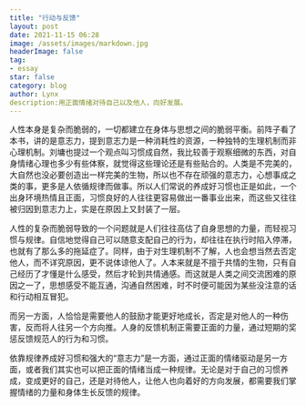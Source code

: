 ```yaml
---
title: "行动与反馈"
layout: post
date: 2021-11-15 06:28
image: /assets/images/markdown.jpg
headerImage: false
tag:
- essay
star: false
category: blog
author: Lynx
description:用正面情绪对待自己以及他人，向好发展。
---
```




人性本身是复杂而脆弱的，一切都建立在身体与思想之间的脆弱平衡。前阵子看了本书，讲的是意志力，提到意志力是一种消耗性的资源，一种独特的生理机制而非心理机制。刘墉也提过一个观点叫习惯成自然，我比较善于观察细微的东西，对自身情绪心理也多少有些体察，就觉得这些理论还是有些贴合的。人类是不完美的，大自然也没必要创造出一样完美的生物，所以也不存在顽强的意志力，心想事成之类的事，更多是人依循规律而做事。所以人们常说的养成好习惯也正是如此，一个出身环境热情且正面，习惯良好的人往往更容易做出一番事业出来，而这些又往往被归因到意志力上，实是在原因上又封装了一层。

人性的复杂而脆弱导致的一个问题就是人们往往高估了自身思想的力量，而轻视习惯与规律。自信地觉得自己可以随意支配自己的行为，却往往在执行时陷入停滞，也就有了那么多的拖延症了。同样，由于对生理机制不了解，人也会想当然去否定他人，而不详究原因，更不说体谅他人了。人本来就是不擅于共情的生物，只有自己经历了才懂是什么感受，然后才轮到共情通感。而这就是人类之间交流困难的原因之一了，思想感受不能互通，沟通自然困难，时不时便可能因为某些没注意的话和行动相互冒犯。

而另一方面，人恰恰是需要他人的鼓励才能更好地成长，否定是对他人的一种伤害，反而将人往另一个方向推。人身的反馈机制正需要正面的力量，通过短期的奖惩反馈规范人的行为和习惯。

依靠规律养成好习惯和强大的“意志力”是一方面，通过正面的情绪驱动是另一方面，或者我们其实也可以把正面的情绪当成一种规律。无论是对于自己的习惯养成，变成更好的自己，还是对待他人，让他人也向着好的方向发展，都需要我们掌握情绪的力量和身体生长反馈的规律。

